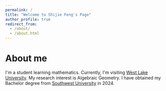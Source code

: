 ```yaml
---
permalink: /
title: "Welcome to Shijie Feng's Page"
author_profile: true
redirect_from: 
  - /about/
  - /about.html
---
```





About me
======
I'm a student learning mathematics. Currently, I'm visiting [West Lake University](https://science.westlake.edu.cn/en/About/areasofstudy/Overview_2/). My research interest is Algebraic Geometry. I have obtained my Bachelor degree from [Southwest University](http://math.swu.edu.cn/) in 2024.
